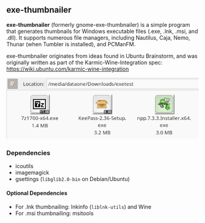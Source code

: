 ## exe-thumbnailer

**exe-thumbnailer** (formerly gnome-exe-thumbnailer) is a simple program that generates thumbnails for Windows executable files (.exe, .lnk, .msi, and .dll). It supports numerous file managers, including Nautilus, Caja, Nemo, Thunar (when Tumbler is installed), and PCManFM.

exe-thumbnailer originates from ideas found in Ubuntu Brainstorm, and was originally written as part of the Karmic-Wine-Integration spec: https://wiki.ubuntu.com/karmic-wine-integration

![exe-thumbnailer demo screenshot](exe-thumbnailer.png)

### Dependencies
- icoutils
- imagemagick
- gsettings (`libglib2.0-bin` on Debian/Ubuntu)

#### Optional Dependencies
- For .lnk thumbnailing: lnkinfo (`liblnk-utils`) and Wine
- For .msi thumbnailing: msitools
